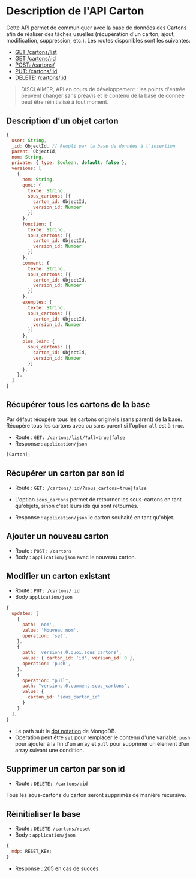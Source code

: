 # Description de l'API Carton

Cette API permet de communiquer avec la base de données des Cartons afin de réaliser des tâches usuelles (récupération d'un carton, ajout, modification, suppression, etc.). Les routes disponibles sont les suivantes:

- [GET /cartons/list](#Récupérer-tous-les-cartons-originels-dans-la-base)
- [GET /cartons/:id](#Récupérer-un-carton-par-son-id)
- [POST: /cartons/](#Ajouter-un-nouveau-carton)
- [PUT: /cartons/:id](#Modifier-un-carton-existant)
- [DELETE: /cartons/:id](#Supprimer-un-carton-par-son-id)

> DISCLAIMER, API en cours de développement : les points d'entrée peuvent changer sans préavis et le contenu de la base de donnée peut être réinitialisé à tout moment.

## Description d'un objet carton

```javascript
{
  user: String,
  _id: ObjectId, // Rempli par la base de données à l'insertion
  parent: ObjectId,
  nom: String,
  private: { type: Boolean, default: false },
  versions: [
    {
      nom: String,
      quoi: {
        texte: String,
        sous_cartons: [{
          carton_id: ObjectId,
          version_id: Number
        }]
      },
      fonction: {
        texte: String,
        sous_cartons: [{
          carton_id: ObjectId,
          version_id: Number
        }]
      },
      comment: {
        texte: String,
        sous_cartons: [{
          carton_id: ObjectId,
          version_id: Number
        }]
      },
      exemples: {
        texte: String,
        sous_cartons: [{
          carton_id: ObjectId,
          version_id: Number
        }]
      },
      plus_loin: {
        sous_cartons: [{
          carton_id: ObjectId,
          version_id: Number
        }]
      },
    },
  ]
}
```

## Récupérer tous les cartons de la base

Par défaut récupère tous les cartons originels (sans parent) de la base. Récupère tous les cartons avec ou sans parent si l'option `all` est à `true`.

- Route : `GET: /cartons/list/?all=true|false`
- Response : `application/json`

```js
[Carton];
```

## Récupérer un carton par son id

- Route : `GET: /cartons/:id/?sous_cartons=true|false`

- L'option `sous_cartons` permet de retourner les sous-cartons en tant qu'objets, sinon c'est leurs ids qui sont retournés.

- Response : `application/json` le carton souhaité en tant qu'objet.

## Ajouter un nouveau carton

- Route : `POST: /cartons`
- Body : `application/json` avec le nouveau carton.

## Modifier un carton existant

- Route : `PUT: /cartons/:id`
- Body `application/json`

```javascript
{
  updates: [
    {
      path: 'nom',
      value: 'Nouveau nom',
      operation: 'set',
    },
    {
      path: 'versions.0.quoi.sous_cartons',
      value: { carton_id: 'id', version_id: 0 },
      operation: 'push',
    },
    {
      operation: "pull",
      path: "versions.0.comment.sous_cartons",
      value: {
        carton_id: "sous_carton_id"
      }
    }
  ],
}
```

- Le path suit la [dot notation](https://docs.mongodb.com/manual/core/document/#document-dot-notation) de MongoDB.
- Operation peut être `set` pour remplacer le contenu d'une variable, `push` pour ajouter à la fin d'un array et `pull` pour supprimer un élement d'un array suivant une condition.

## Supprimer un carton par son id

- Route : `DELETE: /cartons/:id`

Tous les sous-cartons du carton seront supprimés de manière récursive.

## Réinitialiser la base

- Route : `DELETE /cartons/reset`
- Body : `application/json`

```javascript
{
  mdp: RESET_KEY;
}
```

- Response : 205 en cas de succès.
